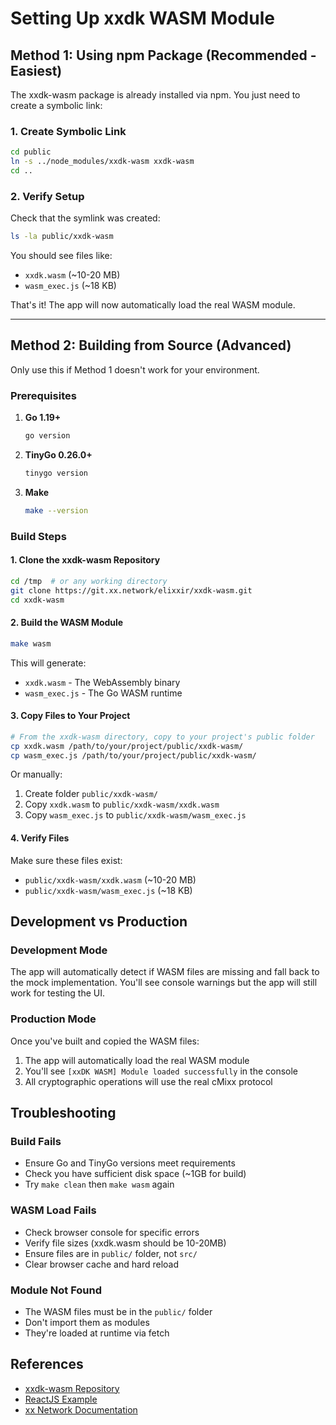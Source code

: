 # Setting Up xxdk WASM Module

## Method 1: Using npm Package (Recommended - Easiest)

The xxdk-wasm package is already installed via npm. You just need to create a symbolic link:

### 1. Create Symbolic Link

```bash
cd public
ln -s ../node_modules/xxdk-wasm xxdk-wasm
cd ..
```

### 2. Verify Setup

Check that the symlink was created:
```bash
ls -la public/xxdk-wasm
```

You should see files like:
- `xxdk.wasm` (~10-20 MB)
- `wasm_exec.js` (~18 KB)

That's it! The app will now automatically load the real WASM module.

---

## Method 2: Building from Source (Advanced)

Only use this if Method 1 doesn't work for your environment.

### Prerequisites

1. **Go 1.19+**
   ```bash
   go version
   ```

2. **TinyGo 0.26.0+**
   ```bash
   tinygo version
   ```

3. **Make**
   ```bash
   make --version
   ```

### Build Steps

#### 1. Clone the xxdk-wasm Repository

```bash
cd /tmp  # or any working directory
git clone https://git.xx.network/elixxir/xxdk-wasm.git
cd xxdk-wasm
```

#### 2. Build the WASM Module

```bash
make wasm
```

This will generate:
- `xxdk.wasm` - The WebAssembly binary
- `wasm_exec.js` - The Go WASM runtime

#### 3. Copy Files to Your Project

```bash
# From the xxdk-wasm directory, copy to your project's public folder
cp xxdk.wasm /path/to/your/project/public/xxdk-wasm/
cp wasm_exec.js /path/to/your/project/public/xxdk-wasm/
```

Or manually:
1. Create folder `public/xxdk-wasm/`
2. Copy `xxdk.wasm` to `public/xxdk-wasm/xxdk.wasm`
3. Copy `wasm_exec.js` to `public/xxdk-wasm/wasm_exec.js`

#### 4. Verify Files

Make sure these files exist:
- `public/xxdk-wasm/xxdk.wasm` (~10-20 MB)
- `public/xxdk-wasm/wasm_exec.js` (~18 KB)

## Development vs Production

### Development Mode
The app will automatically detect if WASM files are missing and fall back to the mock implementation. You'll see console warnings but the app will still work for testing the UI.

### Production Mode
Once you've built and copied the WASM files:
1. The app will automatically load the real WASM module
2. You'll see `[xxDK WASM] Module loaded successfully` in the console
3. All cryptographic operations will use the real cMixx protocol

## Troubleshooting

### Build Fails
- Ensure Go and TinyGo versions meet requirements
- Check you have sufficient disk space (~1GB for build)
- Try `make clean` then `make wasm` again

### WASM Load Fails
- Check browser console for specific errors
- Verify file sizes (xxdk.wasm should be 10-20MB)
- Ensure files are in `public/` folder, not `src/`
- Clear browser cache and hard reload

### Module Not Found
- The WASM files must be in the `public/` folder
- Don't import them as modules
- They're loaded at runtime via fetch

## References

- [xxdk-wasm Repository](https://git.xx.network/elixxir/xxdk-wasm)
- [ReactJS Example](https://git.xx.network/xx_network/xxdk-examples/-/tree/master/reactjs)
- [xx Network Documentation](https://xxnetwork.wiki/)
